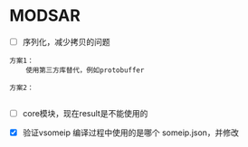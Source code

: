 # MODSAR
- [ ] 序列化，减少拷贝的问题
```
方案1：
	使用第三方库替代，例如protobuffer

方案2：
	
```
- [ ] core模块，现在result是不能使用的



- [x] 验证vsomeip 编译过程中使用的是哪个 someip.json，并修改